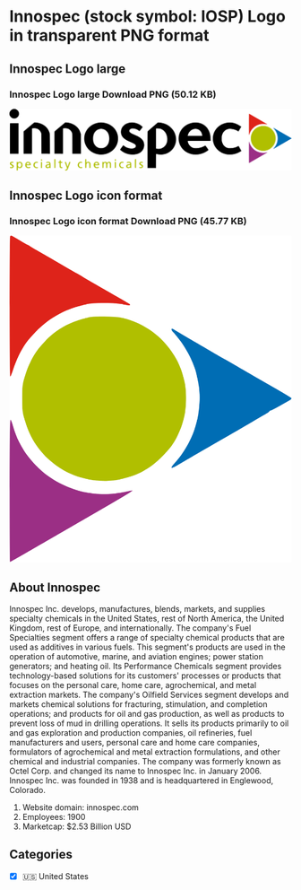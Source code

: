 # Innospec (stock symbol: IOSP) Logo in transparent PNG format

## Innospec Logo large

### Innospec Logo large Download PNG (50.12 KB)

![Innospec Logo large Download PNG (50.12 KB)](/img/orig/IOSP_BIG-509d8b66.png)

## Innospec Logo icon format

### Innospec Logo icon format Download PNG (45.77 KB)

![Innospec Logo icon format Download PNG (45.77 KB)](/img/orig/IOSP-153ee28d.png)

## About Innospec

Innospec Inc. develops, manufactures, blends, markets, and supplies specialty chemicals in the United States, rest of North America, the United Kingdom, rest of Europe, and internationally. The company's Fuel Specialties segment offers a range of specialty chemical products that are used as additives in various fuels. This segment's products are used in the operation of automotive, marine, and aviation engines; power station generators; and heating oil. Its Performance Chemicals segment provides technology-based solutions for its customers' processes or products that focuses on the personal care, home care, agrochemical, and metal extraction markets. The company's Oilfield Services segment develops and markets chemical solutions for fracturing, stimulation, and completion operations; and products for oil and gas production, as well as products to prevent loss of mud in drilling operations. It sells its products primarily to oil and gas exploration and production companies, oil refineries, fuel manufacturers and users, personal care and home care companies, formulators of agrochemical and metal extraction formulations, and other chemical and industrial companies. The company was formerly known as Octel Corp. and changed its name to Innospec Inc. in January 2006. Innospec Inc. was founded in 1938 and is headquartered in Englewood, Colorado.

1. Website domain: innospec.com
2. Employees: 1900
3. Marketcap: $2.53 Billion USD


## Categories
- [x] 🇺🇸 United States

